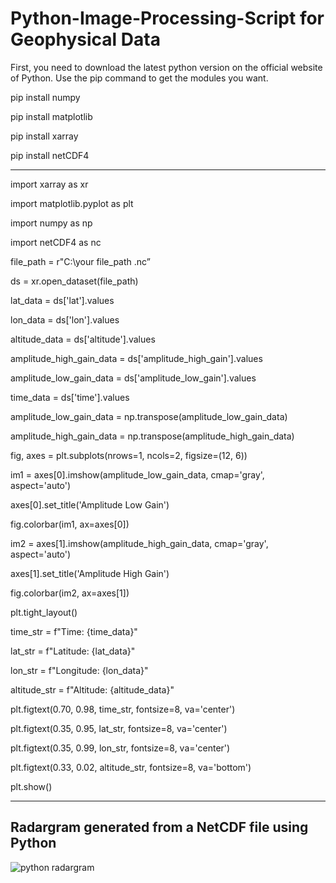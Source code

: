# Python-Image-Processing-Script for Geophysical Data


First, you need to download the latest python version on the official website of Python. Use the pip command to get the modules you want.

pip install numpy

pip install matplotlib

pip install xarray

pip install netCDF4
_________________________________________________________________________________________________________________________________________


import xarray as xr

import matplotlib.pyplot as plt

import numpy as np

import netCDF4 as nc

file_path = r"C:\your file_path .nc”

ds = xr.open_dataset(file_path)

lat_data = ds['lat'].values

lon_data = ds['lon'].values

altitude_data = ds['altitude'].values

amplitude_high_gain_data = ds['amplitude_high_gain'].values

amplitude_low_gain_data = ds['amplitude_low_gain'].values

time_data = ds['time'].values

amplitude_low_gain_data = np.transpose(amplitude_low_gain_data)

amplitude_high_gain_data = np.transpose(amplitude_high_gain_data)

fig, axes = plt.subplots(nrows=1, ncols=2, figsize=(12, 6))

im1 = axes[0].imshow(amplitude_low_gain_data, cmap='gray', aspect='auto')

axes[0].set_title('Amplitude Low Gain')

fig.colorbar(im1, ax=axes[0])

im2 = axes[1].imshow(amplitude_high_gain_data, cmap='gray', aspect='auto')

axes[1].set_title('Amplitude High Gain')

fig.colorbar(im2, ax=axes[1])

plt.tight_layout() 

time_str = f"Time: {time_data}"

lat_str = f"Latitude: {lat_data}"

lon_str = f"Longitude: {lon_data}"

altitude_str = f"Altitude: {altitude_data}"

plt.figtext(0.70, 0.98, time_str, fontsize=8, va='center')

plt.figtext(0.35, 0.95, lat_str, fontsize=8, va='center')

plt.figtext(0.35, 0.99, lon_str, fontsize=8, va='center')

plt.figtext(0.33, 0.02, altitude_str, fontsize=8, va='bottom')

plt.show()

__________________________________________________________________________________________________________________________

## Radargram generated from a NetCDF file using Python

![python radargram](https://github.com/user-attachments/assets/c83e7336-0c5c-45cb-b741-8001e43eeacf)


